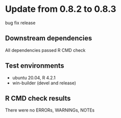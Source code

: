 # Update from 0.8.2 to 0.8.3

bug fix release

## Downstream dependencies

All dependencies passed R CMD check

## Test environments
* ubuntu 20.04, R 4.2.1
* win-builder (devel and release)

## R CMD check results

There were no ERRORs, WARNINGs, NOTEs 
